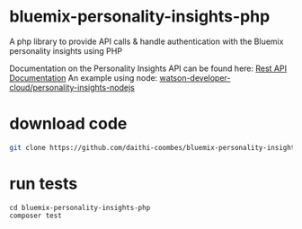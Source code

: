 # bluemix-personality-insights-php
A php library to provide API calls &amp; handle authentication with the Bluemix personality insights using PHP

Documentation on the Personality Insights API can be found here: [Rest API Documentation](https://www.ibm.com/smarterplanet/us/en/ibmwatson/developercloud/apis/#!/personality-insights) An example using node: [watson-developer-cloud/personality-insights-nodejs](https://github.com/watson-developer-cloud/personality-insights-nodejs)

# download code
```bash
git clone https://github.com/daithi-coombes/bluemix-personality-insights-php
```

# run tests
```
cd bluemix-personality-insights-php
composer test
```

